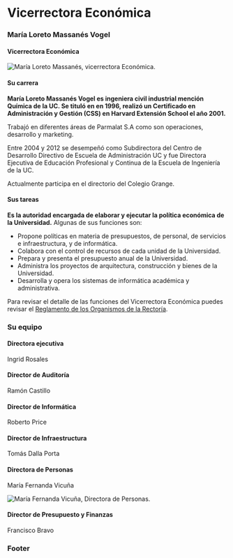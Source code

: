 # Vicerrectora Económica

### María Loreto Massanés Vogel

#### Vicerrectora Económica

![Mar&#xED;a Loreto Massan&#xE9;s, vicerrectora Econ&#xF3;mica.](../../../.gitbook/assets/_mg_5443.jpg)

#### Su carrera

**María Loreto Massanés Vogel es ingeniera civil industrial mención Química de la UC. Se tituló en en 1996, realizó un Certificado en Administración y Gestión \(CSS\) en Harvard Extensión School el año 2001.** 

Trabajó en diferentes áreas de Parmalat S.A como son operaciones, desarrollo y marketing. 

Entre 2004 y 2012 se desempeñó como Subdirectora del Centro de Desarrollo Directivo de Escuela de Administración UC y fue Directora Ejecutiva de Educación Profesional y Continua de la Escuela de Ingeniería de la UC.

Actualmente participa en el directorio del Colegio Grange.

#### Sus tareas

**Es la autoridad encargada de elaborar y ejecutar la política económica de la Universidad.** Algunas de sus funciones son:

* Propone políticas en materia de presupuestos, de personal, de servicios e infraestructura, y de informática.
* Colabora con el control de recursos de cada unidad de la Universidad.
* Prepara y presenta el presupuesto anual de la Universidad.
* Administra los proyectos de arquitectura, construcción y bienes de la Universidad. 
* Desarrolla y opera los sistemas de informática académica y administrativa.

Para revisar el detalle de las funciones del Vicerrectora Económica puedes revisar el [Reglamento de los Organismos de la Rectoría](http://secretariageneral.uc.cl/documento/normas-generales/101-reglamento-de-los-organismos-de-rectoria/file).

### Su equipo

#### Directora ejecutiva 

Ingrid Rosales

#### Director de Auditoría

Ramón Castillo

#### Director de Informática

Roberto Price

#### Director de Infraestructura

Tomás Dalla Porta

#### Directora de Personas

María Fernanda Vicuña

![Mar&#xED;a Fernanda Vicu&#xF1;a, Directora de Personas.](../../../.gitbook/assets/_mg_1882.jpg)

#### Director de Presupuesto y Finanzas

Francisco Bravo



### Footer






